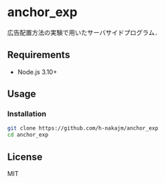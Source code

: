 # anchor_exp

広告配置方法の実験で用いたサーバサイドプログラム．

## Requirements

- Node.js 3.10+

## Usage

### Installation

```sh
git clone https://github.com/h-nakajm/anchor_exp
cd anchor_exp
``` 

## License

MIT

